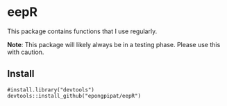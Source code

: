 # eepR

This package contains functions that I use regularly.

**Note**: This package will likely always be in a testing phase. Please use this with caution.

## Install

```{r}
#install.library("devtools")
devtools::install_github("epongpipat/eepR")
```
